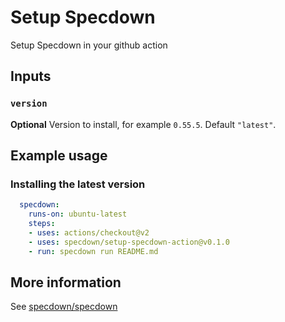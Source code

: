 # Setup Specdown

Setup Specdown in your github action

## Inputs

### `version`

**Optional** Version to install, for example `0.55.5`. Default
`"latest"`.

## Example usage

### Installing the latest version

``` yaml
  specdown:
    runs-on: ubuntu-latest
    steps:
    - uses: actions/checkout@v2
    - uses: specdown/setup-specdown-action@v0.1.0
    - run: specdown run README.md
```

## More information

See [specdown/specdown](https://github.com/specdown/specdown)
